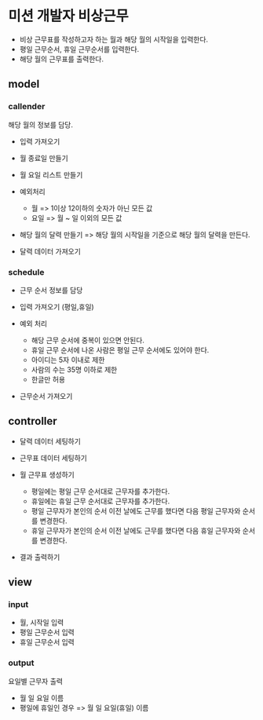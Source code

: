 # 미션 개발자 비상근무

- 비상 근무표를 작성하고자 하는 월과 해당 월의 시작일을 입력한다.
- 평일 근무순서, 휴일 근무순서를 입력한다.
- 해당 월의 근무표를 출력한다.

## model

### callender

해당 월의 정보를 담당.

- 입력 가져오기
- 월 종료일 만들기
- 월 요일 리스트 만들기
- 예외처리

  - 월 => 1이상 12이하의 숫자가 아닌 모든 값
  - 요일 => 월 ~ 일 이외의 모든 값

- 해당 월의 달력 만들기 => 해당 월의 시작일을 기준으로 해당 월의 달력을 만든다.
- 달력 데이터 가져오기

### schedule

- 근무 순서 정보를 담당

- 입력 가져오기 (평일,휴일)
- 예외 처리
  - 해당 근무 순서에 중복이 있으면 안된다.
  - 휴일 근무 순서에 나온 사람은 평일 근무 순서에도 있어야 한다.
  - 아이디는 5자 이내로 제한
  - 사람의 수는 35명 이하로 제한
  - 한글만 허용
- 근무순서 가져오기

## controller

- 달력 데이터 세팅하기
- 근무표 데이터 세팅하기

- 월 근무표 생성하기

  - 평일에는 평일 근무 순서대로 근무자를 추가한다.
  - 휴일에는 휴일 근무 순서대로 근무자를 추가한다.
  - 평일 근무자가 본인의 순서 이전 날에도 근무를 했다면 다음 평일 근무자와 순서를 변경한다.
  - 휴일 근무자가 본인의 순서 이전 날에도 근무를 했다면 다음 휴일 근무자와 순서를 변경한다.

- 결과 출력하기

## view

### input

- 월, 시작일 입력
- 평일 근무순서 입력
- 휴일 근무순서 입력

### output

요일별 근무자 출력

- 월 일 요일 이름
- 평일에 휴일인 경우 => 월 일 요일(휴일) 이름
